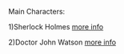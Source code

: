 Main Characters:

1)Sherlock Holmes [more info](sherlock-holmes/sherlock-holmes.md)

2)Doctor John Watson [more info](doctor-john-watson/doctor-john-watson.md)
